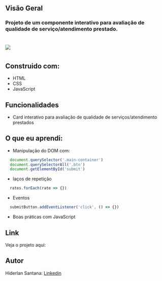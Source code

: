 ## Visão Geral

### Projeto de um componente interativo para avaliação de qualidade de serviço/atendimento prestado.
#

![](./Assets/design/desktop-preview.jpg)

#
## Construido com:
- HTML
- CSS
- JavaScript

## Funcionalidades
- Card interativo para avaliação de qualidade de serviços/atendimento prestados

## O que eu aprendi:
- Manipulação do DOM com:
```js
  document.querySelector('.main-container')
  document.querySelectorAll('.btn')
  document.getElementById('submit')
```
- laços de repetição
```js
  rates.forEach(rate => {})
```
- Eventos
```js
  submitButton.addEventListener('click', () => {})
```
- Boas práticas com JavaScript

## Link

Veja o projeto aqui: 

## Autor

Hiderlan Santana: [Linkedin](https://www.linkedin.com/in/hiderlan-santana/)